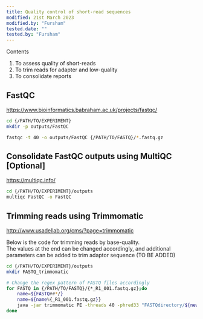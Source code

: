 ```yaml
---
title: Quality control of short-read sequences
modified: 21st March 2023
modified.by: "Fursham"
tested.date: ""
tested.by: "Fursham"
---
```


Contents

1. To assess quality of short-reads
2. To trim reads for adapter and low-quality
3. To consolidate reports


## FastQC

https://www.bioinformatics.babraham.ac.uk/projects/fastqc/

```bash
cd {/PATH/TO/EXPERIMENT}
mkdir -p outputs/FastQC

fastqc -t 40 -o outputs/FastQC {/PATH/TO/FASTQ}/*.fastq.gz
```
## Consolidate FastQC outputs using MultiQC [Optional] 

https://multiqc.info/



```bash
cd {/PATH/TO/EXPERIMENT}/outputs
multiqc FastQC -o FastQC 
```

## Trimming reads using Trimmomatic

http://www.usadellab.org/cms/?page=trimmomatic


Below is the code for trimming reads by base-quality.  
The values at the end can be changed accordingly, and additional parameters can be added to trim adaptor sequence (TO BE ADDED)

```bash
cd {/PATH/TO/EXPERIMENT}/outputs
mkdir FASTQ_trimmomatic

# Change the regex pattern of FASTQ files accordingly
for FASTQ in {/PATH/TO/FASTQ}/{*_R1_001.fastq.gz};do
    name=${FASTQ##*/}
    name=${name%{_R1_001.fastq.gz}}
    java -jar trimmomatic PE -threads 40 -phred33 "FASTQdirectory/${newFASTQ}_R1_001.fastq.gz" "FASTQdirectory/${newFASTQ}_R2_001.fastq.gz" "FASTQ_trimmomatic/${newFASTQ}_R1_001.fastq.gz" "FASTQ_trimmomatic/unpaired_${newFASTQ}_R1_001.fastq.gz" "FASTQ_trimmomatic/${newFASTQ}_R2_001.fastq.gz" "FASTQ_trimmomatic/unpaired_${newFASTQ}_R2_001.fastq.gz" LEADING:10 TRAILING:10 SLIDINGWINDOW:5:20 MINLEN:40
done

```